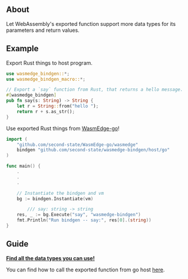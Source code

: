 ## About

Let WebAssembly's exported function support more data types for its parameters and return values.

## Example

Export Rust things to host program.

```rust
use wasmedge_bindgen::*;
use wasmedge_bindgen_macro::*;

// Export a `say` function from Rust, that returns a hello message.
#[wasmedge_bindgen]
pub fn say(s: String) -> String {
	let r = String::from("hello ");
	return r + s.as_str();
}
```

Use exported Rust things from [WasmEdge-go](https://github.com/second-state/WasmEdge-go)!

```go
import (
	"github.com/second-state/WasmEdge-go/wasmedge"
	bindgen "github.com/second-state/wasmedge-bindgen/host/go"
)

func main() {
	.
	.
	.

	// Instantiate the bindgen and vm
	bg := bindgen.Instantiate(vm)

		/// say: string -> string
	res, _ := bg.Execute("say", "wasmedge-bindgen")
	fmt.Println("Run bindgen -- say:", res[0].(string))
}
```

## Guide

[**Find all the data types you can use!**](bindgen/rust/macro)

You can find how to call the exported function from go host [here](host/go).

